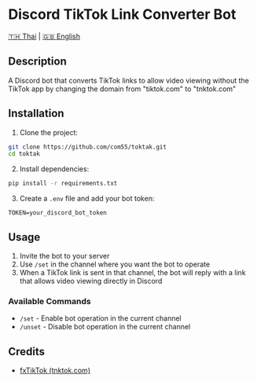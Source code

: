 # Discord TikTok Link Converter Bot

[🇹🇭 Thai](README.md) | [🇬🇧 English](README_EN.md)

## Description
A Discord bot that converts TikTok links to allow video viewing without the TikTok app by changing the domain from "tiktok.com" to "tnktok.com"

## Installation
1. Clone the project:
```bash
git clone https://github.com/com55/toktak.git
cd toktak
```

2. Install dependencies:
```bash
pip install -r requirements.txt
```

3. Create a `.env` file and add your bot token:
```
TOKEN=your_discord_bot_token
```

## Usage
1. Invite the bot to your server
2. Use `/set` in the channel where you want the bot to operate
3. When a TikTok link is sent in that channel, the bot will reply with a link that allows video viewing directly in Discord

### Available Commands
- `/set` - Enable bot operation in the current channel
- `/unset` - Disable bot operation in the current channel

## Credits
- [fxTikTok (tnktok.com)](https://github.com/okdargy/fxtiktok) 